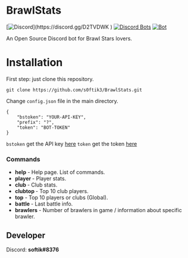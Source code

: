 # BrawlStats

[![Discord](https://discordapp.com/api/guilds/718067621412732959/widget.png?)](https://discord.gg/D2TVDWK )
[![Discord Bots](https://discordbots.org/api/widget/lib/417345362496585728.svg?noavatar=true)](#)
[![Bot](https://img.shields.io/badge/DiscordBot-Yes-green.svg)](#)

An Open Source Discord bot for Brawl Stars lovers.

# Installation

First step: just clone this repository.
```
git clone https://github.com/s0ftik3/BrawlStats.git
```

Change `config.json` file in the main directory.

```
{
    "bstoken": "YOUR-API-KEY",
    "prefix": "?",
    "token": "BOT-TOKEN"
}
```

`bstoken` get the API key [here](https://developer.brawlstars.com)
`token` get the token [here](https://discord.com/developers)





### Commands

* **help** - Help page. List of commands.
* **player <tag>** - Player stats.
* **club <tag>** - Club stats.
* **clubtop <tag>** - Top 10 club players.
* **top** - Top 10 players or clubs (Global).
* **battle <tag>** - Last battle info.
* **brawlers** - Number of brawlers in game / information about specific brawler.

Developer
----

Discord: **softik#8376**
